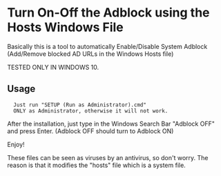 # Turn On-Off the Adblock using the Hosts Windows File
Basically this is a tool to automatically Enable/Disable System Adblock (Add/Remove blocked AD URLs in the Windows Hosts file)

TESTED ONLY IN WINDOWS 10.

Usage
-----

      Just run "SETUP (Run as Administrator).cmd"
      ONLY as Administrator, otherwise it will not work.

After the installation, just type in the Windows Search Bar "Adblock OFF" and press Enter.
(Adblock OFF should turn to Adblock ON)

Enjoy!

These files can be seen as viruses by an antivirus, so don't worry. The reason is that it modifies the "hosts" file which is a system file.
